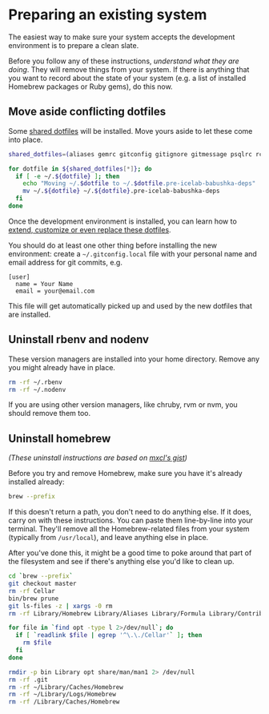 # Preparing an existing system

The easiest way to make sure your system accepts the development environment is to prepare a clean slate.

Before you follow any of these instructions, _understand what they are doing_. They will remove things from your system. If there is anything that you want to record about the state of your system (e.g. a list of installed Homebrew packages or Ruby gems), do this now.

## Move aside conflicting dotfiles

Some [shared dotfiles](https://github.com/icelab/dotfiles) will be installed. Move yours aside to let these come into place.

```sh
shared_dotfiles=(aliases gemrc gitconfig gitignore gitmessage psqlrc rcrc rspec zsh zshenv zshrc)

for dotfile in ${shared_dotfiles[*]}; do
  if [ -e ~/.${dotfile} ]; then
    echo "Moving ~/.$dotfile to ~/.$dotfile.pre-icelab-babushka-deps"
    mv ~/.${dotfile} ~/.${dotfile}.pre-icelab-babushka-deps
  fi
done
```

Once the development environment is installed, you can learn how to [extend, customize or even replace these dotfiles](https://github.com/icelab/dotfiles).

You should do at least one other thing before installing the new environment: create a `~/.gitconfig.local` file with your personal name and email address for git commits, e.g.

```
[user]
  name = Your Name
  email = your@email.com
```

This file will get automatically picked up and used by the new dotfiles that are installed.

## Uninstall rbenv and nodenv

These version managers are installed into your home directory. Remove any you might already have in place.

```sh
rm -rf ~/.rbenv
rm -rf ~/.nodenv
```

If you are using other version managers, like chruby, rvm or nvm, you should remove them too.

## Uninstall homebrew

_(These uninstall instructions are based on [mxcl's gist](https://gist.github.com/mxcl/1173223))_

Before you try and remove Homebrew, make sure you have it's already installed already:

```sh
brew --prefix
```

If this doesn't return a path, you don't need to do anything else. If it does, carry on with these instructions. You can paste them line-by-line into your terminal. They'll remove all the Homebrew-related files from your system (typically from `/usr/local`), and leave anything else in place.

After you've done this, it might be a good time to poke around that part of the filesystem and see if there's anything else you'd like to clean up.

```sh
cd `brew --prefix`
git checkout master
rm -rf Cellar
bin/brew prune
git ls-files -z | xargs -0 rm
rm -rf Library/Homebrew Library/Aliases Library/Formula Library/Contributions Library/Taps Library/LinkedKegs Library/ENV

for file in `find opt -type l 2>/dev/null`; do
  if [ `readlink $file | egrep '^\.\./Cellar'` ]; then
    rm $file
  fi
done

rmdir -p bin Library opt share/man/man1 2> /dev/null
rm -rf .git
rm -rf ~/Library/Caches/Homebrew
rm -rf ~/Library/Logs/Homebrew
rm -rf /Library/Caches/Homebrew
```

